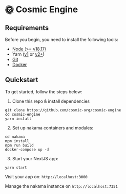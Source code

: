 # 🌞 Cosmic Engine

## Requirements

Before you begin, you need to install the following tools:

- [Node (>= v18.17)](https://nodejs.org/en/download/)
- Yarn ([v1](https://classic.yarnpkg.com/en/docs/install/) or [v2+](https://yarnpkg.com/getting-started/install))
- [Git](https://git-scm.com/downloads)
- [Docker](https://www.docker.com/products/docker-desktop/)

## Quickstart

To get started, follow the steps below:

1. Clone this repo & install dependencies

```
git clone https://github.com/cosmic-org/cosmic-engine
cd cosmic-engine
yarn install
```

2. Set up nakama containers and modules:

```
cd nakama
npm install
npm run build
docker-compose up -d
```

3. Start your NextJS app:

```
yarn start
```

Visit your app on: `http://localhost:3000`

Manage the nakama instance on `http://localhost:7351`